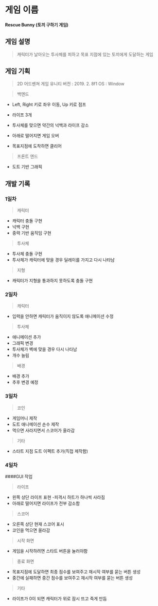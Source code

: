 # 게임 이름
#### Rescue Bunny (토끼 구하기 게임)

## 게임 설명
> 캐릭터가 날아오는 투사체를 피하고 목표 지점에 있는 토끼에게 도달하는 게임

## 게임 기획

> 2D 어드벤쳐 게임
> 유니티 버전 : 2019. 2. 8f1
> OS : Window

> 백엔드 

- Left, Right 키로 좌우 이동, Up 키로 점프

- 라이프 3개

- 투사체를 맞으면 약간의 넉백과 라이프 감소

- 아래로 떨어지면 게임 오버

- 목표지점에 도착하면 클리어

> 프론트 엔드

- 도트 기반 그래픽

## 개발 기록

### 1일차

>캐릭터

- 캐릭터 충돌 구현
- 넉백 구현
- 중력 기반 움직임 구현

>투사체

- 투사체 충돌 구현
- 투사체가 캐릭터에 맞을 경우 딜레이를 가지고 다시 나타남

>지형
- 캐릭터가 지형을 통과하지 못하도록 충돌 구현

### 2일차

>캐릭터

- 입력을 안하면 캐릭터가 움직이지 않도록 애니메이션 수정


>투사체 

- 애니메이션 추가
- 그래픽 변경
- 투사체가 벽에 맞을 경우 다시 나타남
- 개수 늘림

>배경

- 배경 추가
- 추후 변경 예정

### 3일차

>코인

- 게임머니 제작
- 도트 애니메이션 손수 제작
- 먹으면 사라지면서 스코어가 올라감

>기타
- 스타트 지점 도트 이펙트 추가(직접 제작함)

### 4일차

####GUI 작업

> 라이프
- 왼쪽 상단 라이프 표현
-피격시 하트가 하나씩 사라짐
- 아래로 떨어지면 라이프가 전부 감소함
> 스코어
- 오른쪽 상단 현재 스코어 표시
- 코인을 먹으면 올라감
> 시작 화면
- 게임을 시작하려면 스타트 버튼을 눌러야함
> 종료 화면
- 목표지점에 도달하면 최종 점수를 보여주고 재시작 여부를 묻는 버튼 생성
- 중간에 실패하면 중간 점수를 보여주고 재시작 여부를 묻는 버튼 생성

>기타
- 라이프가 0이 되면 캐릭터가 위로 잠시 뜨고 죽게 만듬

